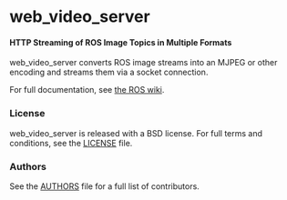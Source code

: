 # web_video_server

#### HTTP Streaming of ROS Image Topics in Multiple Formats
web_video_server converts ROS image streams into an MJPEG or other encoding and streams them via a socket connection.

For full documentation, see [the ROS wiki](http://ros.org/wiki/web_video_server).

### License
web_video_server is released with a BSD license. For full terms and conditions, see the [LICENSE](LICENSE) file.

### Authors
See the [AUTHORS](AUTHORS.md) file for a full list of contributors.
